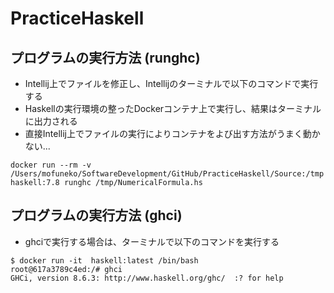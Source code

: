 # PracticeHaskell

## プログラムの実行方法 (runghc)
- Intellij上でファイルを修正し、Intellijのターミナルで以下のコマンドで実行する
- Haskellの実行環境の整ったDockerコンテナ上で実行し、結果はターミナルに出力される
- 直接Intellij上でファイルの実行によりコンテナをよび出す方法がうまく動かない...

```
docker run --rm -v /Users/mofuneko/SoftwareDevelopment/GitHub/PracticeHaskell/Source:/tmp haskell:7.8 runghc /tmp/NumericalFormula.hs

```

## プログラムの実行方法 (ghci)
- ghciで実行する場合は、ターミナルで以下のコマンドを実行する

```
$ docker run -it  haskell:latest /bin/bash
root@617a3789c4ed:/# ghci
GHCi, version 8.6.3: http://www.haskell.org/ghc/  :? for help
```
